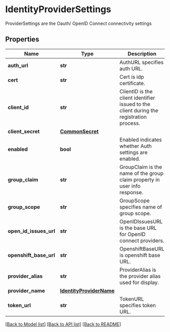 # IdentityProviderSettings

ProviderSettings are the Oauth/ OpenID Connect connectivity settings

## Properties
Name | Type | Description | Notes
------------ | ------------- | ------------- | -------------
**auth_url** | **str** | AuthURL specifies auth URL.  | [optional] 
**cert** | **str** | Cert is idp certificate.  | [optional] 
**client_id** | **str** | ClientID is the client identifier issued to the client during the registration process.  | [optional] 
**client_secret** | [**CommonSecret**](CommonSecret.md) |  | [optional] 
**enabled** | **bool** | Enabled indicates whether Auth settings are enabled.  | [optional] 
**group_claim** | **str** | GroupClaim is the name of the group claim property in user info response.  | [optional] 
**group_scope** | **str** | GroupScope specifies name of group scope.  | [optional] 
**open_id_issues_url** | **str** | OpenIDIssuesURL is the base URL for OpenID connect providers.  | [optional] 
**openshift_base_url** | **str** | OpenshiftBaseURL is openshift base URL.  | [optional] 
**provider_alias** | **str** | ProviderAlias is the provider alias used for display.  | [optional] 
**provider_name** | [**IdentityProviderName**](IdentityProviderName.md) |  | [optional] 
**token_url** | **str** | TokenURL specifies token URL.  | [optional] 

[[Back to Model list]](../README.md#documentation-for-models) [[Back to API list]](../README.md#documentation-for-api-endpoints) [[Back to README]](../README.md)


